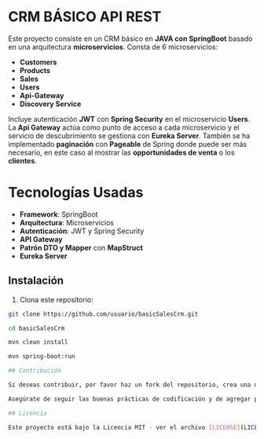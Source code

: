 # CRM BÁSICO API REST

Este proyecto consiste en un CRM básico en **JAVA con SpringBoot** basado en una arquitectura **microservicios**.
Consta de 6 microservicios:

- **Customers**
- **Products**
- **Sales**
- **Users**
- **Api-Gateway**
- **Discovery Service**

Incluye autenticación **JWT** con **Spring Security** en el microservicio **Users**. La **Api Gateway** actúa como punto de acceso a cada microservicio y el servicio de descubrimiento se gestiona con **Eureka Server**. También se ha implementado **paginación** con **Pageable** de Spring donde puede ser más necesario, en este caso al mostrar las **opportunidades de venta** o los **clientes**.

# Tecnologías Usadas

- **Framework**: SpringBoot
- **Arquitectura**: Microservicios
- **Autenticación**: JWT y Spring Security
- **API Gateway**
- **Patrón DTO y Mapper** con **MapStruct**
- **Eureka Server**

## Instalación

1. Clona este repositorio:
```bash
git clone https://github.com/usuario/basicSalesCrm.git

cd basicSalesCrm

mvn clean install

mvn spring-boot:run

## Contribución

Si deseas contribuir, por favor haz un fork del repositorio, crea una nueva rama y envía un pull request con tus cambios.

Asegúrate de seguir las buenas prácticas de codificación y de agregar pruebas si es necesario.

## Licencia

Este proyecto está bajo la Licencia MIT - ver el archivo [LICENSE](LICENSE) para más detalles.
